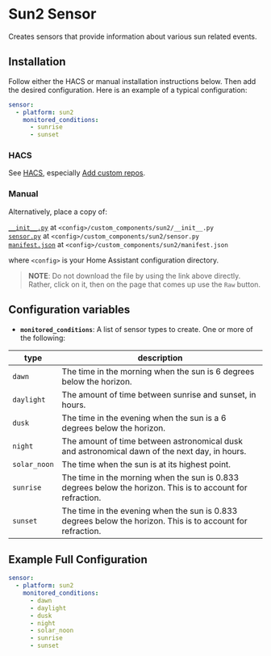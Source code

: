 # Sun2 Sensor

Creates sensors that provide information about various sun related events.

## Installation

Follow either the HACS or manual installation instructions below.
Then add the desired configuration. Here is an example of a typical configuration:
```yaml
sensor:
  - platform: sun2
    monitored_conditions:
      - sunrise
      - sunset
```

### HACS

See [HACS](https://github.com/custom-components/hacs), especially [Add custom repos](https://custom-components.github.io/hacs/#add-custom-repos).

### Manual

Alternatively, place a copy of:

[`__init__.py`](custom_components/sun2/__init__.py) at `<config>/custom_components/sun2/__init__.py`  
[`sensor.py`](custom_components/sun2/sensor.py) at `<config>/custom_components/sun2/sensor.py`  
[`manifest.json`](custom_components/sun2/manifest.json) at `<config>/custom_components/sun2/manifest.json`

where `<config>` is your Home Assistant configuration directory.

>__NOTE__: Do not download the file by using the link above directly. Rather, click on it, then on the page that comes up use the `Raw` button.

## Configuration variables

- **`monitored_conditions`**: A list of sensor types to create. One or more of the following:

type | description
-|-
`dawn` | The time in the morning when the sun is 6 degrees below the horizon.
`daylight` | The amount of time between sunrise and sunset, in hours.
`dusk` | The time in the evening when the sun is a 6 degrees below the horizon.
`night` | The amount of time between astronomical dusk and astronomical dawn of the next day, in hours.
`solar_noon` | The time when the sun is at its highest point.
`sunrise` | The time in the morning when the sun is 0.833 degrees below the horizon. This is to account for refraction.
`sunset` | The time in the evening when the sun is 0.833 degrees below the horizon. This is to account for refraction.

## Example Full Configuration

```yaml
sensor:
  - platform: sun2
    monitored_conditions:
      - dawn
      - daylight
      - dusk
      - night
      - solar_noon
      - sunrise
      - sunset
```
